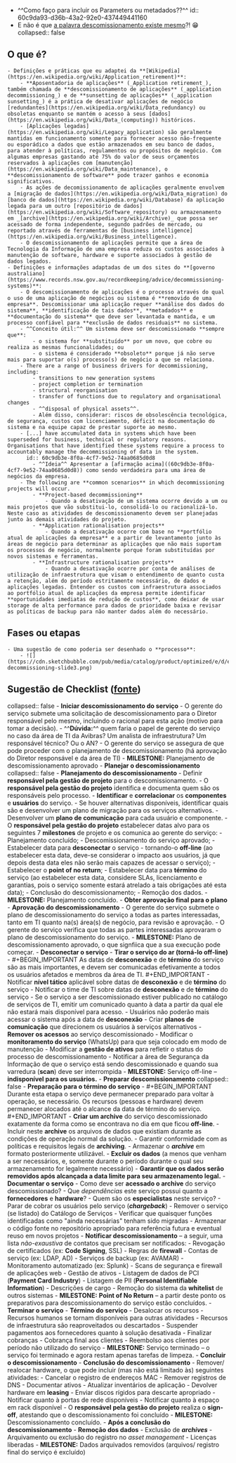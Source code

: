 - ^^Como faço para incluir os Parameters ou metadados??^^
  id:: 60c9da93-d36b-43a2-92e0-437449441160
- E não é que [a palavra descomissionamento existe mesmo](https://www.dicio.com.br/descomissionamento/)?! 😁
collapsed:: false
## O que é?
	- Definições e práticas que eu adaptei da **[Wikipedia](https://en.wikipedia.org/wiki/Application_retirement)**:
		- **Aposentadoria de aplicações** (_Application retirement_), também chamada de **descomissionamento de aplicações** (_application decommissioning_) e de **sunsetting de aplicações** (_application sunsetting_) é a prática de desativar aplicações de negócio [redundantes](https://en.wikipedia.org/wiki/Data_redundancy) ou obsoletas enquanto se mantém o acesso à seus [dados](https://en.wikipedia.org/wiki/Data_(computing)) históricos.
		- [Aplicações legadas](https://en.wikipedia.org/wiki/Legacy_application) são geralmente mantidas em funcionamento somente para fornecer acesso não-frequente ou esporádico a dados que estão armazenados em seu banco de dados, para atender à políticas, regulamentos ou propósitos de negócio. Com algumas empresas gastando até 75% do valor de seus orçamentos reservados à aplicações com [manutenção](https://en.wikipedia.org/wiki/Data_maintenance), o **descomissionamento de software** pode trazer ganhos e economia significativos.
		- As ações de decomissionamento de aplicações geralmente envolvem a [migração de dados](https://en.wikipedia.org/wiki/Data_migration) do [banco de dados](https://en.wikipedia.org/wiki/Database) da aplicação legada para um outro [repositório de dados](https://en.wikipedia.org/wiki/Software_repository) ou armazenamento em _[archive](https://en.wikipedia.org/wiki/Archive)_ que possa ser acessado de forma independente, segundo padrões de mercado, ou reportado através de ferramentas de [business intelligence](https://en.wikipedia.org/wiki/Business_intelligence).
		- O descomissionamento de aplicações permite que a área de Tecnologia da Informação de uma empresa reduza os custos associados à manutenção de software, hardware e suporte associados à gestão de dados legados.
	- Definições e informações adaptadas de um dos sites do **[governo australiano](https://www.records.nsw.gov.au/recordkeeping/advice/decommissioning-systems)**:
		- O descomissionamento de aplicações é o processo através do qual o uso de uma aplicação de negócios ou sistema é **removido de uma empresa**. Descomissionar uma aplicação requer **análise dos dados do sistema**, **identificação de tais dados**, **metadados** e **documentação do sistema** que deve ser levantada e mantida, e um processo confiável para **exclusão de dados residuais** no sistema.
		- ^^Conceito útil:^^ Um sistema deve ser descomissionado **sempre que**:
			- o sistema for **substituído** por um novo, que cobre ou realiza as mesmas funcionalidades; ou
			- o sistema é considerado **obsoleto** porque já não serve mais para suportar o(s) processo(s) de negócio a que se relaciona.
		- There are a range of business drivers for decommissioning, including:
			- transitions to new generation systems
			- project completion or termination
			- structural reorganisation
			- transfer of functions due to regulatory and organisational changes
			- ^^disposal of physical assets^^.
			- Além disso, considerar: riscos de obsolescência tecnológica, de segurança, custos com licenciamento, déficit na documentação do sistema e na equipe capaz de prestar suporte ao mesmo.
		- [...] have accumulated data in systems which have been superseded for business, technical or regulatory reasons. Organisations that have identified these systems require a process to accountably manage the decommissioning of data in the system.
		  id:: 60c9db3e-8f0a-4cf7-9e52-74aa0685d0d8
			- ^^Ideia^^ Apresentar a [afirmação acima]((60c9db3e-8f0a-4cf7-9e52-74aa0685d0d8)) como sendo verdadeira para uma área de negócios da empresa.
		- The following are **common scenarios** in which decommissioning projects will occur.
			- **Project-based decommissioning**
				- Quando a desativação de um sistema ocorre devido a um ou mais projetos que vão substitui-lo, consolidá-lo ou racionalizá-lo. Neste caso as atividades de descomissionamento devem ser planejadas junto às demais atividades do projeto.
			- **Application rationalisation projects**
				- Quando a desativação ocorre com base no **portfólio atual de aplicações da empresa** e a partir de levantamento junto às áreas de negócio para determinar as aplicações que não mais suportam os processos de negócio, normalmente porque foram substituídas por novos sistemas e ferramentas.
			- **Infrastructure rationalisation projects**
				- Quando a desativação ocorre por conta de análises de utilização de infraestrutura que visam o entendimento de quanto custa a retenção, além do período estritamente necessário, de dados e aplicações legadas. Entender os custos com infraestrutura associados ao portfólio atual de aplicações da empresa permite identificar **oportunidades imediatas de redução de custos**, como deixar de usar storage de alta performance para dados de prioridade baixa e revisar as políticas de backup para não manter dados além do necessário.
## Fases ou etapas
	- Uma sugestão de como poderia ser desenhado o **processo**:
		- ![](https://cdn.sketchbubble.com/pub/media/catalog/product/optimized/e/d/edfadcdf16811bdf9b6a5ab51688c927c12dffb2196786a8e1eb80977ed3f398/system-decommissioning-slide3.png)
## Sugestão de Checklist ([fonte](https://its.unl.edu/bestpractices/decommissioning-process-guide))
collapsed:: false
	- **Iniciar descomissionamento do serviço**
		- O gerente do serviço submete uma solicitação de descomissionamento para o Diretor responsável pelo mesmo, incluindo o racional para esta ação (motivo para tomar a decisão).
			- ^^**Dúvida:**^^ quem faria o papel de gerente do serviço no caso da área de TI da Avibras? Um analista de infraestrutura? Um responsável técnico? Ou o AN?
		- O gerente do serviço se assegura de que pode proceder com o planejamento de descomissionamento (há aprovação do Diretor responsável e da área de TI)
		- **MILESTONE:** Planejamento de descomissionamento aprovado
	- **Planejar o descomissionamento**
	  collapsed:: false
		- **Planejamento do descomissionamento**
			- Definir **responsável pela gestão de projeto** para o descomissionamento.
			- O **responsável pela gestão do projeto** identifica e documenta quem são os responsáveis pelo processo.
			- **Identificar** e **correlacionar** os **componentes** e **usuários** do serviço.
				- Se houver alternativas disponíveis, identificar quais são e desenvolver um plano de migração para os serviços alternativos.
			- Desenvolver um **plano de comunicação** para cada usuário e componente.
			- O **responsável pela gestão do projeto** estabelecer datas alvo para os seguintes 7 __milestones__ de projeto e os comunica ao gerente do serviço:
				- Planejamento concluído;
				- Descomissionamento do serviço aprovado;
				- Estabelecer data para **desconectar** o serviço - tornando-o __off-line__ (ao estabelecer esta data, deve-se considerar o impacto aos usuários, já que depois desta data eles não serão mais capazes de acessar o serviço);
				- Estabelecer o __point of no return__;
				- Estabelecer data para **término** do serviço (ao estabelecer esta data, considere SLAs, licenciamento e garantias, pois o serviço somente estará atrelado a tais obrigações até esta data);
				- Conclusão do descomissionamento;
				- Remoção dos dados.
			- **MILESTONE:** Planejamento concluído.
	- **Obter aprovação final para o plano**
		- **Aprovação do descomissionamento**
			- O gerente do serviço submete o plano de descomissionamento do serviço a todas as partes interessadas, tanto em TI quanto na(s) área(s) de negócio, para revisão e aprovação.
			- O gerente do serviço verifica que todas as partes interessadas aprovaram o plano de descomissionamento do serviço.
		- **MILESTONE:** Plano de descomissionamento aprovado, o que signfiica que a sua execução pode começar.
	- **Desconectar o serviço**
		- **Tirar o serviço do ar (torná-lo __off-line__)**
			-
			  #+BEGIN_IMPORTANT
			  As datas de **desconexão** e de **término** do serviço são as mais importantes, e devem ser comunicadas efetivamente a todos os usuários afetados e membros da área de TI.
			  #+END_IMPORTANT
				- Notificar **nível tático** aplicável sobre datas de **desconexão** e de **término** do serviço
				- Notificar o time de TI sobre datas de **desconexão** e de **término** do serviço
				- Se o serviço a ser descomissionado estiver publicado no catálogo de serviços de TI, emitir um comunicado quanto à data a partir da qual ele não estará mais disponível para acesso.
		- Usuários não poderão mais acessar o sistema após a data de **desconexão**
			- Criar **planos de comunicação** que direcionem os usuários à serviços alternativos
			- **Remover os acessos** ao serviço descomissionado
			- Modificar o **monitoramento do serviço** (WhatsUp) para que seja colocado em modo de manutenção
			- Modificar a **gestão de ativos** para refletir o status do processo de descomissionamento
			- Notificar a área de Segurança da Informação de que o serviço está sendo descomissionado e quando sua varredura (__scan__) deve ser interrompida
		- **MILESTONE:** Serviço off-line – __indisponível para os usuários.__
	- **Preparar descomissionamento**
	  collapsed:: false
		- **Preparação para o término do serviço**
			-
			  #+BEGIN_IMPORTANT
			  Durante esta etapa o serviço deve permanecer preparado para voltar à operação, se necessário. Os recursos (pessoas e hardware) devem permanecer alocados até o alcance da data de término do serviço.
			  #+END_IMPORTANT
			- **Criar um __archive__** do serviço descomissionado exatamente da forma como se encontrava no dia em que ficou __off-line__.
			- Incluir neste __archive__ os arquivos de dados que existiam durante as condições de operação normal da solução.
			- Garantir conformidade com as políticas e requisitos legais de __archiving__.
			- Armazenar o ___archive___ em formato posteriormente utilizável.
			- **Excluir os dados** (a menos que venham a ser necessários, e, somente durante o período durante o qual seu armazenamento for legalmente necessário)
			- **Garantir que os dados serão removidos após alcançada a data limite para seu armazenamento legal.**
		- **Documentar o serviço**
			- Como deve ser **acessado o __archive__** do serviço descomissionado?
			- Que _dependências_ este serviço possui quanto a **fornecedores** e **hardware**?
			- Quem são os **especialistas** neste serviço?
		- Parar de cobrar os usuários pelo serviço (___chargeback___)
		- Remover o serviço (se listado) do Catálogo de Serviços
		- Verificar que quaisquer funções identificadas como "ainda necessárias" tenham sido migradas
		- Armazenar o código fonte no repositório apropriado para referência futura e eventual reuso em novos projetos
		- **Notificar descomissionamento** – a seguir, uma lista _não-exaustiva_ de contatos que precisam ser notificados:
			- Revogação de certificados (ex: __Code Signing__, SSL)
			- Regras de __firewall__
			- Contas de serviço (ex: LDAP, AD)
			- Serviços de backup (ex: AVAMAR)
			- Monitoramento automatizado (ex: Splunk)
			- Scans de segurança e firewall de aplicações web
			- Gestão de ativos
			- Listagem de dados de PCI (__Payment Card Industry__)
			- Listagem de PII (__Personal Identifiable Information__)
			- Descrições de cargo
			- Remoção do sistema da __whitelist__ de outros sistemas
		- **MILESTONE:** __Point of No Return__ – a partir deste ponto os preparativos para descomissionamento do serviço estão concluídos.
	- **Terminar o serviço**
		- **Término do serviço**
			- Desalocar os recursos
				- Recursos humanos se tornam disponíveis para outras atividades
				- Recursos de infraestrutura são reaproveitados ou descartados
			- Suspender pagamentos aos fornecedores quanto à solução desativada
			- Finalizar cobranças
				- Cobrança final aos clientes
				- Reembolso aos clientes por período não utilizado do serviço
		- **MILESTONE:** Serviço terminado – o serviço foi terminado e agora restam apenas tarefas de limpeza.
	- **Concluir o descomissionamento**
		- **Conclusão do descomissionamento**
			- Remover/ realocar hardware, o que pode incluir (mas não está limitado às) seguintes atividades:
				- Cancelar o registro de endereços MAC
				- Remover registros de DNS
				- Documentar ativos
				- Atualizar inventários de aplicação
				- Devolver hardware em __leasing__
				- Enviar discos rígidos para descarte apropriado
				- Notificar quanto à portas de rede disponíveis
				- Notificar quanto à espaço em rack disponível
			- O **responsável pela gestão do projeto** realiza o **sign-off**, atestando que o descomissionamento foi concluído
		- **MILESTONE:** Descomissionamento concluído.
	- **Após a conclusão do descomissionamento**
		- **Remoção dos dados**
			- Exclusão de ___archives___
			- Arquivamento ou exclusão do registro no _asset management_
			- Licenças liberadas
		- **MILESTONE:** Dados arquivados removidos (arquivos/ registro final do serviço é excluído)